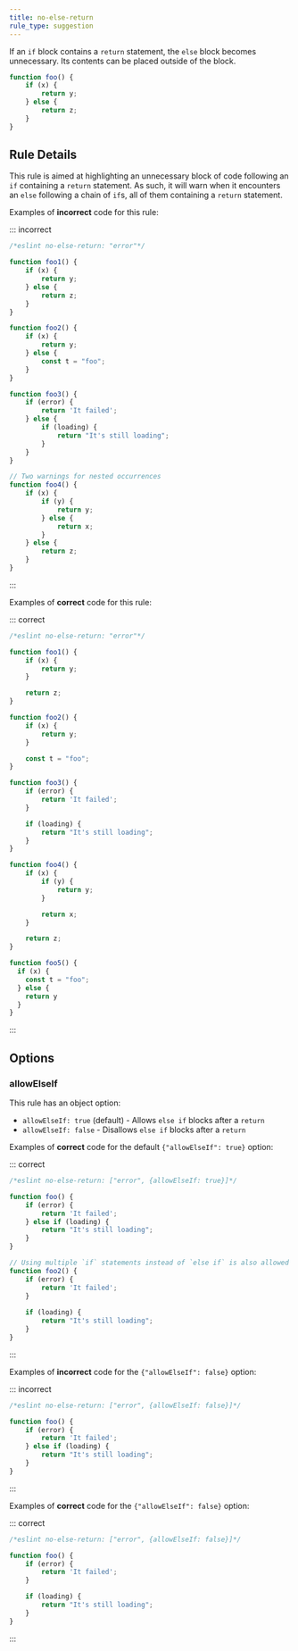 ```yaml
---
title: no-else-return
rule_type: suggestion
---
```




If an `if` block contains a `return` statement, the `else` block becomes unnecessary. Its contents can be placed outside of the block.

```js
function foo() {
    if (x) {
        return y;
    } else {
        return z;
    }
}
```

## Rule Details

This rule is aimed at highlighting an unnecessary block of code following an `if` containing a `return` statement. As such, it will warn when it encounters an `else` following a chain of `if`s, all of them containing a `return` statement.

Examples of **incorrect** code for this rule:

::: incorrect

```js
/*eslint no-else-return: "error"*/

function foo1() {
    if (x) {
        return y;
    } else {
        return z;
    }
}

function foo2() {
    if (x) {
        return y;
    } else {
        const t = "foo";
    }
}

function foo3() {
    if (error) {
        return 'It failed';
    } else {
        if (loading) {
            return "It's still loading";
        }
    }
}

// Two warnings for nested occurrences
function foo4() {
    if (x) {
        if (y) {
            return y;
        } else {
            return x;
        }
    } else {
        return z;
    }
}
```

:::

Examples of **correct** code for this rule:

::: correct

```js
/*eslint no-else-return: "error"*/

function foo1() {
    if (x) {
        return y;
    }

    return z;
}

function foo2() {
    if (x) {
        return y;
    }

    const t = "foo";
}

function foo3() {
    if (error) {
        return 'It failed';
    }

    if (loading) {
        return "It's still loading";
    }   
}

function foo4() {
    if (x) {
        if (y) {
            return y;
        }

        return x;
    }

    return z;    
}

function foo5() {
  if (x) {
    const t = "foo";
  } else {
    return y
  }
}
```

:::

## Options

### allowElseIf

This rule has an object option:

* `allowElseIf: true` (default) - Allows `else if` blocks after a `return`
* `allowElseIf: false` - Disallows `else if` blocks after a `return`

Examples of **correct** code for the default `{"allowElseIf": true}` option:

::: correct

```js
/*eslint no-else-return: ["error", {allowElseIf: true}]*/

function foo() {
    if (error) {
        return 'It failed';
    } else if (loading) {
        return "It's still loading";
    }
}

// Using multiple `if` statements instead of `else if` is also allowed
function foo2() {
    if (error) {
        return 'It failed';
    }
  
    if (loading) {
        return "It's still loading";
    }
}
```

:::

Examples of **incorrect** code for the `{"allowElseIf": false}` option:

::: incorrect

```js
/*eslint no-else-return: ["error", {allowElseIf: false}]*/

function foo() {
    if (error) {
        return 'It failed';
    } else if (loading) {
        return "It's still loading";
    }
}
```

:::

Examples of **correct** code for the `{"allowElseIf": false}` option:

::: correct

```js
/*eslint no-else-return: ["error", {allowElseIf: false}]*/

function foo() {
    if (error) {
        return 'It failed';
    }

    if (loading) {
        return "It's still loading";
    }
}
```

:::
